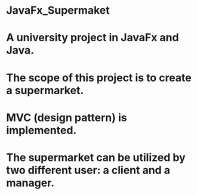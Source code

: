 # JavaFx_Supermaket

# A university project in JavaFx and Java.
# The scope of this project is to create a supermarket.
# MVC (design pattern) is implemented.

 # The supermarket can be utilized by two different user: a client and a manager.
